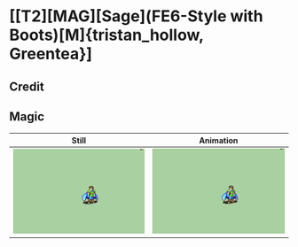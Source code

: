 # [\[T2\]\[MAG\]\[Sage\]\(FE6-Style with Boots\)\[M\]{tristan_hollow, Greentea}]

## Credit


	
## Magic

| Still | Animation |
| :---: | :-------: |
| ![Magic still](./Magic_000.png) | ![Magic animation](./Magic.gif) |
